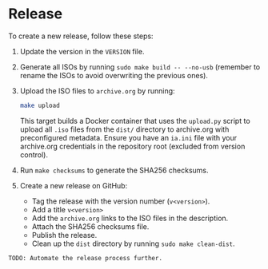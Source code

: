 # Release

To create a new release, follow these steps:

1. Update the version in the `VERSION` file.
1. Generate all ISOs by running `sudo make build -- --no-usb` (remember to rename the ISOs to avoid overwriting the previous ones).
1. Upload the ISO files to `archive.org` by running:

   ```bash
   make upload
   ```

   This target builds a Docker container that uses the `upload.py` script to upload all `.iso` files from the `dist/` directory to archive.org with preconfigured metadata. Ensure you have an `ia.ini` file with your archive.org credentials in the repository root (excluded from version control).

1. Run `make checksums` to generate the SHA256 checksums.
1. Create a new release on GitHub:
   - Tag the release with the version number (`v<version>`).
   - Add a title `v<version>`
   - Add the `archive.org` links to the ISO files in the description.
   - Attach the SHA256 checksums file.
   - Publish the release.
   - Clean up the `dist` directory by running `sudo make clean-dist`.

`TODO: Automate the release process further.`
